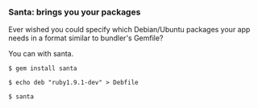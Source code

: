 
### Santa: brings you your packages

Ever wished you could specify which Debian/Ubuntu packages your app needs in a format similar to bundler's Gemfile?

You can with santa.


    $ gem install santa

    $ echo deb "ruby1.9.1-dev" > Debfile

    $ santa

